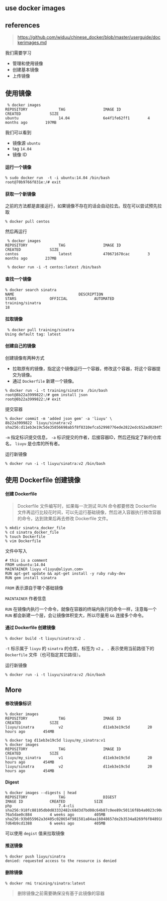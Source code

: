 ## use docker images

## references

> https://github.com/widuu/chinese_docker/blob/master/userguide/dockerimages.md

我们需要学习

- 管理和使用镜像
- 创建基本镜像
- 上传镜像

## 使用镜像

```
 % docker images
REPOSITORY              TAG                 IMAGE ID            CREATED             SIZE
ubuntu                  14.04               6e4f1fe62ff1        4 months ago        197MB
```

我们可以看到

- 镜像源 `ubuntu`
- tag `14.04`
- 镜像 ID

#### 运行一个镜像

```
% sudo docker run  -t -i ubuntu:14.04 /bin/bash
root@70b9766f831e:/# exit
```

#### 获取一个新镜像

之前的方法都是直接运行，如果镜像不存在的话会自动拉去。现在可以尝试预先拉取

```
% docker pull centos
```

然后再运行

```
 % docker images
REPOSITORY              TAG                 IMAGE ID            CREATED             SIZE
centos                  latest              470671670cac        3 months ago        237MB

 % docker run -i -t centos:latest /bin/bash
```

#### 查找一个镜像

```
% docker search sinatra
NAME                             DESCRIPTION                                     STARS               OFFICIAL            AUTOMATED
training/sinatra                                                                 18
```

#### 拉取镜像

```
 % docker pull training/sinatra
Using default tag: latest
```

#### 创建自己的镜像

创建镜像有两种方式

- 拉取原有的镜像，指定这个镜像运行一个容器，修改这个容器，将这个容器提交为镜像。
- 通过 `Dockerfile` 新建一个镜像。

```
% docker run -i -t training/sinatra  /bin/bash
root@8b22a3999822:/# gem install json
root@8b22a3999822:/# exit
```

提交容器

```
% docker commit -m 'added json gem' -a 'liuyu' \
8b22a3999822  liuyu/sinatra:v2
sha256:d11eb3e19c5de35856698ab5f8f8310efca52998776ede2822edc652ad8284f5
```

`-m` 指定标识提交信息， `-a` 标识提交的作者，后接容器ID，然后还指定了新的仓库名， `liuyu` 是仓库的所有者。

运行新镜像

```
% docker run -i -t liuyu/sinatra:v2 /bin/bash
```

## 使用 Dockerfile 创建镜像

#### 创建 Dockerfile

> Dockerfile 文件编写时，如果每一次测试 RUN 命令都要修改 Dockerfile 文件再运行比较花时间，可以先运行基础镜像，然后进入容器执行修改容器的命令，达到效果后再去修改 Dockerfile 文件。

```
% mkdir sinatra_docker_file
% cd sinatra_docker_file
% touch Dockerfile
% vim Dockerfile
```

文件中写入

```
# this is a comment
FROM unbuntu:14.04
MAINTAINER liuyu <liuyu@aliyun.com>
RUN apt-get update && apt-get install -y ruby ruby-dev
RUN gem install sinatra
```

`FROM` 表示源自于哪个基础镜像

`MAINTAINER` 作者信息

`RUN` 在镜像内执行一个命令，就像在容器的终端内执行的命令一样，注意每一个 `RUN` 都会新建一个层，会让镜像体积变大，所以尽量用 `&&` 连接多个命令。

#### 通过 Dockerfile 创建镜像

```
% docker build -t liuyu/sinatra:v2 .
```

`-t` 标示属于 `liuyu` 的 `sinatra` 的仓库，标签为 `v2` 。 `.` 表示使用当前路径下的 `Dockerfile` 文件（也可指定其它路径）。

运行新镜像

```
% docker run -i -t liuyu/sinatra:v2 /bin/bash
```

## More

#### 修改镜像标识

```
% docker images
REPOSITORY              TAG                 IMAGE ID            CREATED             SIZE
liuyu/sinatra           v2                  d11eb3e19c5d        20 hours ago        454MB

% docker tag d11eb3e19c5d liuyu/my_sinatra:v1
% docker images
REPOSITORY              TAG                 IMAGE ID            CREATED             SIZE
liuyu/my_sinatra        v1                  d11eb3e19c5d        20 hours ago        454MB
liuyu/sinatra           v2                  d11eb3e19c5d        20 hours ago        454MB
```

#### Digest

```
% docker images --digests | head
REPOSITORY              TAG                 DIGEST                                                                    IMAGE ID            CREATED             SIZE
php                     7.4-cli             sha256:918fc88105db0d83332482c68d3d7bd08c64b87c0ee89c50116f8b4a0023c90d   76a5dae0c884        4 weeks ago         405MB             sha256:93b055962a3d405c028654f981581a84aa16048657de2b3534a8269f6f848910   7d64b9cd1388        6 weeks ago         405MB
```

可以使用 `degist` 值来拉取镜像

#### 推送镜像

```
% docker push liuyu/sinatra
denied: requested access to the resource is denied
```

#### 删除镜像

```
% docker rmi training/sinatra:latest
```

> 删除镜像之前需要确保没有基于此镜像的容器

